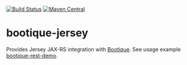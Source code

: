 [![Build Status](https://travis-ci.org/bootique/bootique-jersey.svg)](https://travis-ci.org/bootique/bootique-jersey)
[![Maven Central](https://maven-badges.herokuapp.com/maven-central/io.bootique.jersey/bootique-jersey/badge.svg)](https://maven-badges.herokuapp.com/maven-central/io.bootique.jersey/bootique-jersey/)


# bootique-jersey
Provides Jersey JAX-RS integration with [Bootique](http://bootique.io).
See usage example [bootique-rest-demo](https://github.com/bootique-examples/bootique-rest-demo).